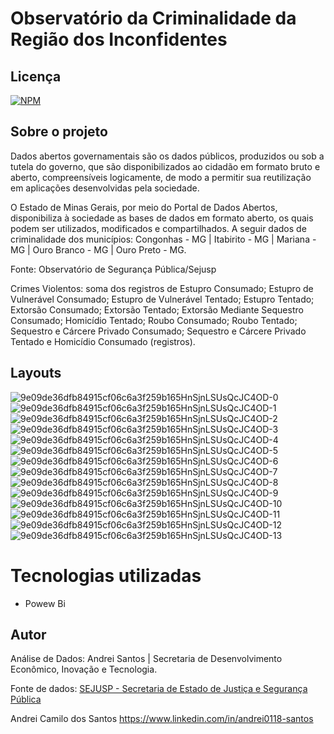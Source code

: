 # Observatório da Criminalidade da Região dos Inconfidentes

## Licença  

[![NPM](https://img.shields.io/npm/l/react)](https://github.com/andrei0118/gn-vendas/blob/master/LICENSE)

## Sobre o projeto

Dados abertos governamentais são os dados públicos, produzidos ou sob a tutela do governo, que são disponibilizados ao cidadão em formato bruto e aberto, compreensíveis logicamente, de modo a permitir sua reutilização em aplicações desenvolvidas pela sociedade.

O Estado de Minas Gerais, por meio do Portal de Dados Abertos, disponibiliza à sociedade as bases de dados em formato aberto, os quais podem ser utilizados, modificados e compartilhados.
A seguir dados de criminalidade dos municípios: Congonhas - MG | Itabirito - MG | Mariana - MG | Ouro Branco - MG | Ouro Preto - MG. 

Fonte: Observatório de Segurança Pública/Sejusp

Crimes Violentos: soma dos registros de Estupro Consumado; Estupro de Vulnerável Consumado; Estupro de Vulnerável Tentado; Estupro Tentado; Extorsão Consumado; Extorsão Tentado; Extorsão Mediante Sequestro Consumado; Homicídio Tentado; Roubo Consumado; Roubo Tentado; Sequestro e Cárcere Privado Consumado; Sequestro e Cárcere Privado Tentado e Homicídio Consumado (registros).
##  Layouts  

![9e09de36dfb84915cf06c6a3f259b165HnSjnLSUsQcJC4OD-0](https://github.com/andrei0118/Criminalidade-Regiao-Inconfidentes-Powerbi/assets/75299828/129aaf49-33e4-4c40-831a-830bc8bb60df)
![9e09de36dfb84915cf06c6a3f259b165HnSjnLSUsQcJC4OD-1](https://github.com/andrei0118/Criminalidade-Regiao-Inconfidentes-Powerbi/assets/75299828/b42fba55-7fd2-4610-89a2-8650fff5fe61)
![9e09de36dfb84915cf06c6a3f259b165HnSjnLSUsQcJC4OD-2](https://github.com/andrei0118/Criminalidade-Regiao-Inconfidentes-Powerbi/assets/75299828/14281786-e995-44fa-9acd-766b9113aee5)
![9e09de36dfb84915cf06c6a3f259b165HnSjnLSUsQcJC4OD-3](https://github.com/andrei0118/Criminalidade-Regiao-Inconfidentes-Powerbi/assets/75299828/f77c2f38-649c-46f2-ba15-b3fbd52a5ff3)
![9e09de36dfb84915cf06c6a3f259b165HnSjnLSUsQcJC4OD-4](https://github.com/andrei0118/Criminalidade-Regiao-Inconfidentes-Powerbi/assets/75299828/ee832f46-2448-426c-bf70-c48fc8ef0765)
![9e09de36dfb84915cf06c6a3f259b165HnSjnLSUsQcJC4OD-5](https://github.com/andrei0118/Criminalidade-Regiao-Inconfidentes-Powerbi/assets/75299828/4c63e4e7-8ad7-4be4-84e2-b7967a90ee83)
![9e09de36dfb84915cf06c6a3f259b165HnSjnLSUsQcJC4OD-6](https://github.com/andrei0118/Criminalidade-Regiao-Inconfidentes-Powerbi/assets/75299828/54f6c63b-7ba7-48a7-8351-722ed794fdd6)
![9e09de36dfb84915cf06c6a3f259b165HnSjnLSUsQcJC4OD-7](https://github.com/andrei0118/Criminalidade-Regiao-Inconfidentes-Powerbi/assets/75299828/b2075fb8-c9ca-4199-85d8-c285ae6880e2)
![9e09de36dfb84915cf06c6a3f259b165HnSjnLSUsQcJC4OD-8](https://github.com/andrei0118/Criminalidade-Regiao-Inconfidentes-Powerbi/assets/75299828/7b8c3e1e-b31f-4e61-810e-b7cec9d9242f)
![9e09de36dfb84915cf06c6a3f259b165HnSjnLSUsQcJC4OD-9](https://github.com/andrei0118/Criminalidade-Regiao-Inconfidentes-Powerbi/assets/75299828/388a8b05-8ce3-4d32-92d5-694a75552377)
![9e09de36dfb84915cf06c6a3f259b165HnSjnLSUsQcJC4OD-10](https://github.com/andrei0118/Criminalidade-Regiao-Inconfidentes-Powerbi/assets/75299828/03791cc8-f72b-4810-b4ab-ee064adb900b)
![9e09de36dfb84915cf06c6a3f259b165HnSjnLSUsQcJC4OD-11](https://github.com/andrei0118/Criminalidade-Regiao-Inconfidentes-Powerbi/assets/75299828/25a774d1-3bbc-46f2-a017-dec4062128d8)
![9e09de36dfb84915cf06c6a3f259b165HnSjnLSUsQcJC4OD-12](https://github.com/andrei0118/Criminalidade-Regiao-Inconfidentes-Powerbi/assets/75299828/4eb59af6-5f53-44f9-95e8-e86f0728fa24)
![9e09de36dfb84915cf06c6a3f259b165HnSjnLSUsQcJC4OD-13](https://github.com/andrei0118/Criminalidade-Regiao-Inconfidentes-Powerbi/assets/75299828/e578ff0e-1e48-4400-b4b4-c78e170350bc)

# Tecnologias utilizadas
- Powew Bi
  
## Autor
Análise de Dados: Andrei Santos | Secretaria de Desenvolvimento Econômico, Inovação e Tecnologia. 

Fonte de dados: [SEJUSP - Secretaria de Estado de Justiça e Segurança Pública](http://www.seguranca.mg.gov.br/2018-08-22-13-39-06/dados-abertos) 

Andrei Camilo dos Santos
https://www.linkedin.com/in/andrei0118-santos

